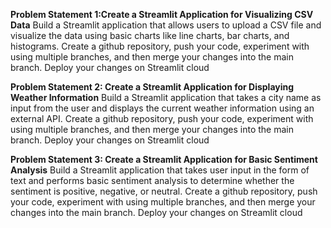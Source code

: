 **Problem Statement 1:Create a Streamlit Application for Visualizing CSV Data**
Build a Streamlit application that allows users to upload a CSV file and visualize the data using basic charts like line charts, bar charts, and histograms.
Create a github repository, push your code, experiment with using multiple branches, and then merge your changes into the main branch.
Deploy your changes on Streamlit cloud

**Problem Statement 2: Create a Streamlit Application for Displaying Weather Information**
Build a Streamlit application that takes a city name as input from the user and displays the current weather information using an external API.
Create a github repository, push your code, experiment with using multiple branches, and then merge your changes into the main branch.
Deploy your changes on Streamlit cloud

**Problem Statement 3: Create a Streamlit Application for Basic Sentiment Analysis**
Build a Streamlit application that takes user input in the form of text and performs basic sentiment analysis to determine whether the sentiment is positive, negative, or neutral.
Create a github repository, push your code, experiment with using multiple branches, and then merge your changes into the main branch.
Deploy your changes on Streamlit cloud
